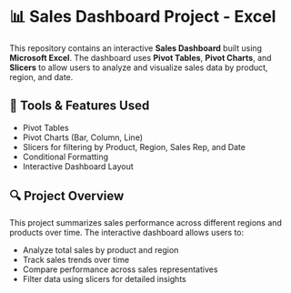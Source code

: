 # 📊 Sales Dashboard Project - Excel

This repository contains an interactive **Sales Dashboard** built using **Microsoft Excel**. The dashboard uses **Pivot Tables**, **Pivot Charts**, and **Slicers** to allow users to analyze and visualize sales data by product, region, and date.

## 🧰 Tools & Features Used
- Pivot Tables
- Pivot Charts (Bar, Column, Line)
- Slicers for filtering by Product, Region, Sales Rep, and Date
- Conditional Formatting
- Interactive Dashboard Layout

## 🔍 Project Overview
This project summarizes sales performance across different regions and products over time. The interactive dashboard allows users to:
- Analyze total sales by product and region
- Track sales trends over time
- Compare performance across sales representatives
- Filter data using slicers for detailed insights
